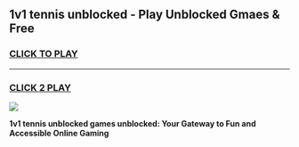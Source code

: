 
## 1v1 tennis unblocked - Play Unblocked Gmaes & Free
<h3>
<a href="https://news.freeplayer.one?title=1v1_tennis_unblocked&ref=16F">CLICK TO PLAY</a></h3>
<hr>

<h3>
<a href="https://news.freeplayer.one?title=1v1_tennis_unblocked&ref=16F">CLICK 2 PLAY</a>
  
</h3>

<a href="https://news.freeplayer.one?title=1v1_tennis_unblocked&ref=16F/"><img src="https://clearcache.store/games.png"></a>


**1v1 tennis unblocked games unblocked: Your Gateway to Fun and Accessible Online Gaming**
